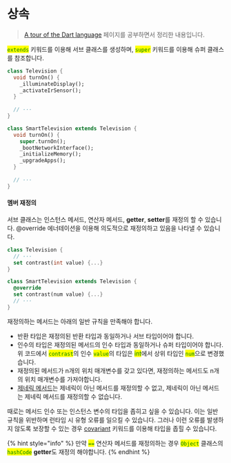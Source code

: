 # 상속

> [A tour of the Dart language](https://dart.dev/guides/language/language-tour) 페이지를 공부하면서 정리한 내용입니다.

<mark style="color:green;">`extends`</mark> 키워드를 이용해 서브 클래스를 생성하며, <mark style="color:green;">`super`</mark> 키워드를 이용해 슈퍼 클래스를 참조합니다.

```dart
class Television {
  void turnOn() {
    _illuminateDisplay();
    _activateIrSensor();
  }
  
  // ···
}

class SmartTelevision extends Television {
  void turnOn() {
    super.turnOn();
    _bootNetworkInterface();
    _initializeMemory();
    _upgradeApps();
  }
  
  // ···
}
```

#### 멤버 재정의

서브 클래스는 인스턴스 메서드, 연산자 메서드, **getter**, **setter**를 재정의 할 수 있습니다. @override 에너테이션을 이용해 의도적으로 재정의하고 있음을 나타낼 수 있습니다.

```dart
class Television {
  // ···
  set contrast(int value) {...}
}

class SmartTelevision extends Television {
  @override
  set contrast(num value) {...}
  // ···
}
```

재정의하는 메서드는 아래의 일반 규칙을 만족해야 합니다.

* 반환 타입은 재정의된 반환 타입과 동일하거나 서브 타입이어야 합니다.
* 인수의 타입은 재정의된 메서드의 인수 타입과 동일하거나 슈퍼 타입이어야 합니다. 위 코드에서 <mark style="color:green;">`contrast`</mark>의 인수 <mark style="color:green;">`value`</mark>의 타입은 <mark style="color:green;">int</mark>에서 상위 타입인 <mark style="color:green;">`num`</mark>으로 변경했습니다.
* 재정의된 메서드가 n개의 위치 매개변수를 갖고 있다면, 재정의하는 메서드도 n개의 위치 매개변수를 가져야합니다.
* [제네릭 메서드](https://dart.dev/guides/language/language-tour#using-generic-methods)는 제네릭이 아닌 메서드를 재정의할 수 없고, 제네릭이 아닌 메서드는 제네릭 메서드를 재정의할 수 없습니다.

때로는 메서드 인수 또는 인스턴스 변수의 타입을 좁히고 싶을 수 있습니다. 이는 일반 규칙을 위반하며 런타임 시 유형 오류를 일으킬 수 있습니다. 그러나 이런 오류를 발생하지 않도록 보장할 수 있는 경우 [covariant](https://dart.dev/guides/language/sound-problems#the-covariant-keyword) 키워드를 이용해 타입을 좁힐 수 있습니다.

{% hint style="info" %}
만약 <mark style="color:green;">`==`</mark> 연산자 메서드를 재정의하는 경우 <mark style="color:green;">`Object`</mark> 클래스의 <mark style="color:green;">`hashCode`</mark> **getter**도 재정의 해야합니다.
{% endhint %}
